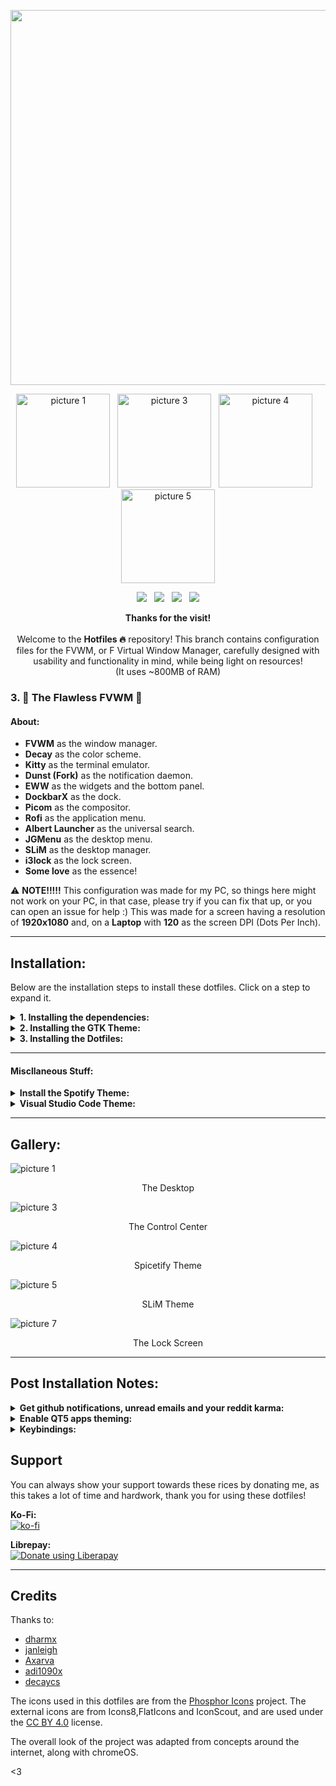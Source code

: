 <p align="center"> <img src="https://i.imgur.com/wKJBQId.gif" align="center" width="600"> </p>

<p align="center"><a href="#installation"><img alt="picture 1" src="https://i.imgur.com/v820gOe.gif" width="150" /></a>&nbsp;&nbsp;&nbsp;<a href="#gallery"><img alt="picture 3" src="https://i.imgur.com/dB9MC33.gif" width="150" /></a>&nbsp;&nbsp;&nbsp;<a href="#post-installation-notes"><img alt="picture 4" src="https://i.imgur.com/VovEDmf.gif" width="150"/></a>&nbsp;&nbsp;&nbsp;<a href="#credits"><img alt="picture 5" src="https://i.imgur.com/gJHFRGk.gif" width="150" /></a></p>  

<p align="center"><img src="https://img.shields.io/github/issues/syndrizzle/hotfiles?color=171b20&label=Issues%20%20&logo=gnubash&labelColor=e05f65&logoColor=ffffff">&nbsp;&nbsp;&nbsp;<img src="https://img.shields.io/github/forks/syndrizzle/hotfiles?color=171b20&label=Forks%20%20&logo=git&labelColor=f1cf8a&logoColor=ffffff">&nbsp;&nbsp;&nbsp;<img src="https://img.shields.io/github/stars/syndrizzle/hotfiles?color=171b20&label=Stargazers&logo=github&labelColor=70a5eb">&nbsp;&nbsp;&nbsp;<img src="https://img.shields.io/badge/-Works on my machine-%2378dba9?style=flat&logo=linux&labelColor=171b20&logoColor=ffffff"></p>

<p align="center"><b>Thanks for the visit!</b><br><br>
Welcome to the <b>Hotfiles ️‍🔥</b> repository! This branch contains configuration files for the FVWM, or F Virtual Window Manager, carefully designed with usability and functionality in mind, while being light on resources!
<br>(It uses ~800MB of RAM)</p>

### 3. 💮 The Flawless FVWM 💮

#### About:
* **FVWM** as the window manager.
* **Decay** as the color scheme.
* **Kitty** as the terminal emulator.
* **Dunst (Fork)** as the notification daemon.
* **EWW** as the widgets and the bottom panel.
* **DockbarX** as the dock.
* **Picom** as the compositor.
* **Rofi** as the application menu.
* **Albert Launcher** as the universal search.
* **JGMenu** as the desktop menu.
* **SLiM** as the desktop manager.
* **i3lock** as the lock screen.
* **Some love** as the essence!

⚠️ **NOTE!!!!!** This configuration was made for my PC, so things here might not work on your PC, in that case, please try if you can fix that up, or you can open an issue for help :) This was made for a screen having a resolution of **1920x1080** and, on a **Laptop** with **120** as the screen DPI (Dots Per Inch).

---

## Installation:
Below are the installation steps to install these dotfiles. Click on a step to expand it.

<details>
<summary><b> 1. Installing the dependencies:</b></summary>
<br>
<details>
<summary><b>Installation on ArchLinux</b></summary>

It is recommended to do this on a fresh installed system, since that way you can grab the most out of it. If you are unsure, you can always install the dependencies manually. And if something breaks while not being on a fresh install, please do.  
Do note that this process might take time depending on your hardware, so why not do some exercise while you wait? ❤️🏋️

Before we begin the installation, we need to have three things ready:

1. We need to create the user directories, this makes the future installation easier.
2. We need to install the main tools required to build and install stuff.
3. To make the process easier, we can enable [Chaotic AUR](https://chaotic.cx), which has some precompiled binaries of certin programs we need, which narrows down the installation time.

<b>1. Creating User Directories:</b>  
First we need to install the `xdg-user-dirs` package:
```bash
sudo pacman -Syyy xdg-user-dirs
```
Then, to create directories, such as `Desktop`, `Documents`, `Downloads`, we can run the below command:
```bash
xdg-user-dirs-update
```
Now check the directories, if they are created using `ls`, if they are not, please run the above command again.

<b>2. Installing the main tools:</b>  
We can install the main tools `base-devel`, which is a package group by executing the below command:
```bash
sudo pacman -S base-devel
```

<b>3. Enabling Chaotic AUR:</b>  
To Enable the Chaotic AUR, you can follow the steps on their website https://chaotic.cx.

Now, we can move on to installing the packages. Make sure you have your favourite AUR Helper ready, in this case we will be using [paru](https://aur.archlinux.org/packages/paru/), but you can use any of the AUR Helpers available like [yay](https://aur.archlinux.org/packages/yay/).

To save time, we can run the below command to install the packages in one go:
```bash
paru -S nitrogen noto-fonts-emoji xorg-xinit slim fish starship papirus-icon-theme xfce4-power-manager xfce4-settings jgmenu thunar thunar-archive-plugin thunar-volman xarchiver unzip unrar rofi picom kitty dockbarx gtk2 gtk3 xorg python git make nerd-fonts-jetbrains-mono playerctl libwnck3 python-pip gtk-engine-murrine appmenu-gtk-module libappindicator-gtk3 libappindicator-gtk2 light pamixer wmctrl bc curl jq maim acpi python-praw tint2 pavucontrol albert redshift qt5ct lightly-git mate-polkit python-wand conky-lua fvwm-git npm yaru-sound-theme zsh mpv
```

We are not done yet! We need to install the remaining packages, which unfortunately can't be installed from the AUR Helper.

But first, we need the `git`! If you haven't already installed, git, please do, its awesome :) (We need it for the stuff below)
```bash
sudo pacman -S git
```


<b>1. Elkowar's Wacky Widgets (EWW)</b>  
Elkowar's wacky widgets are the main widgets that we are gonna use in our system. It is a very essential dependency that you need.
First you need the nightly version of rust and also GTK3. A speedy way would be to directly install the binary package of rust nightly from the AUR using your favorite AUR helper:
```bash
paru -S rust-nightly-bin gtk3
```
Then we just need to run a few commands assuming you have `git` installed:
```bash
cd ~/Downloads
git clone https://github.com/elkowar/eww.git
cd eww
cargo build --release -j $(nproc)
cd target/release
sudo mv eww /usr/bin/eww
```
That installs eww to our root filesystem, which is then sourced from the `$PATH`.

<b>2. Dunst</b>  
We are not using the dunst which ships with the distro's packages, instead, there is a fork which has some very nice additions to the main dunst look, the images are now rounded to match the UI, and also the Notifications have a nice gradient look!<br>Thanks to [k-veroony](https://github.com/k-vernooy/dunst)!

First, install the dependencies, most of them should be already present if not all, due to that big command we ran above!
```bash
paru -S systemd gdk-pixbuf2 pango libxss libxinerama libxrandr wayland wayland-protocols libnotify
```
Now, clone the repo and compile dunst:
```bash
cd ~/Downloads
git clone https://github.com/k-vernooy/dunst -b progress-styling
cd dunst
make
sudo make install
```

That's it! We have successfully installed all the dependencies!
</details>
<details>
<summary><b>Installation on Ubuntu</b></summary>
Coming Soon!
</details>
</details>
<details>
<summary><b>2. Installing the GTK Theme:</b></summary>
Since we are using Decay, as our color scheme, we need to install the Decay GTK Theme, to match the overall look of our system.

```bash
git clone https://github.com/decaycs/gtk3 decay-gtk3
cd decay-gtk3/decay
npm install -g sass
make && sudo make install
```
</details>
<details>
<summary><b>3. Installing the Dotfiles:</b></summary>
This is the last and the most awaited step!

Clone the dotfiles:
```bash
cd ~/Downloads
git clone https://github.com/syndrizzle/hotfiles.git -b fvwm
cd hotfiles
cp -r .* ~/
cp .xinitrc .Xresources .gtkrc-2.0 .api_keys ~/
```

Move the `slim.conf` in the `/etc` directory and also move stuff from the `usr/` directory:
```bash
sudo cp etc/slim.conf /etc/slim.conf
sudo cp -r usr/ /usr/
```

And you are done! Enjoy!
</details>

---

#### Miscllaneous Stuff:
<details>
<summary><b>Install the Spotify Theme:</b></summary>
Since we copied the dotfiles, we can apply the spicetify theme now. First, install spicetify using:

```bash
curl -fsSL https://raw.githubusercontent.com/spicetify/spicetify-cli/master/install.sh | sh
curl -fsSL https://raw.githubusercontent.com/spicetify/spicetify-marketplace/main/resources/install.sh | sh
```
Then, we need to give read and write access to our spotify folder for modifications:

```bash
sudo chmod a+wr /opt/spotify
sudo chmod a+wr /opt/spotify/Apps -R
```

After that we just need to run:

```bash
bash
spicetify config current_theme Ziro
spicetify config color_scheme tokyonight
spicetify config extensions adblock.js
spicetify backup apply
```

This would install the spicetify theme to your Spotify.
</details>

<details>
<summary><b>Visual Studio Code Theme:</b></summary>  
Follow the instructions on the <a href="https://github.com/decaycs/vscode">decay for vscode</a> readme to install Decay for Visual Studio Code.
</details>

---

## Gallery:

<img alt="picture 1" src="https://i.imgur.com/7lG8QRE.jpg" />  
<p align="center">The Desktop</p>

<img alt="picture 3" src="https://i.imgur.com/lIxriMC.jpg" />  
<p align="center">The Control Center</p>

<img alt="picture 4" src="https://i.imgur.com/jnxgr4j.jpg" />  
<p align="center">Spicetify Theme</p>

<img alt="picture 5" src="https://i.imgur.com/jKU9bbg.jpg" />  
<p align="center">SLiM Theme</p>

<img alt="picture 7" src="https://i.imgur.com/0VUgsPk.jpg" />  
<p align="center">The Lock Screen</p>

---

## Post Installation Notes:

<details>
<summary><b>Get github notifications, unread emails and your reddit karma:</b></summary>
If you open the control center, in the bottom, there are several tiles which display the notifications, unread emails and your reddit karma, along with the weather! In order to get that, you just need to edit one file, it is located in your home directory, hidden as `.api_keys`.

But first, you need to get the credentials, like the API keys, accounts, passwords.

**1. Reddit**  
For this, we need the following stuff:
* The reddit client ID
* The reddit client secret
* The reddit username (Yours)
* The reddit password
* The reddit account of which you want to get the karma

You can obtain the first two from the [reddit developer portal](https://www.reddit.com/prefs/apps/).
The rest depend on you and your reddit account.

**2. GMail**  
For this, we need the following stuff:
* The email of your google account
* The application password needed to authenticate your google account  
  
**THIS APPLICATION PASSWORD IS NOT YOUR GOOGLE ACCOUNT PASSWORD, GOOGLE DISCONTINUED THE ABILITY TO USE GOOGLE PASSWORDS TO AUTHENTICATE WITH IMAP THIS APRIL (2022)**  
Use the official page [here](https://support.google.com/mail/answer/185833?hl=en-GB) to get the application password.  
Copy it and paste it in the `.api_keys` file.

You will also need to enable IMAP in your google account, just head over to [your gmail settings](https://mail.google.com/mail/#settings/fwdandpop) and click on Enable IMAP, then save the settings.

**3. GitHub**  
For this, we need the following stuff:
* The github personal access token
* The github username (Yours)

[Check the official docs to know how to obtain a personal access token here.](https://docs.github.com/en/authentication/keeping-your-account-and-data-secure/creating-a-personal-access-token)

**4. Weather**  
For this, we need the following stuff:
* The weather API key, obtainable from OpenWeatherMap
* THe city for which you want the weather data to be shown
* The units (Metric or Imperial)
  
You can get an openweathermap key by [signing up](https://home.openweathermap.org/users/sign_up) for openweathermap, then visit the API Keys section to generate one.
</details>

<details>
<summary><b>Enable QT5 apps theming:</b></summary>
If you are not getting universal look for your QT5 apps, follow these steps:
We need to edit the `/etc/environment` to make qt5ct (the app we installed that we will use to theme qt5 apps) the default for qt5 apps.  

/etc/environment:
```bash
#
# This file is parsed by pam_env module
#
# Syntax: simple "KEY=VAL" pairs on separate lines
#
QT_QPA_PLATFORMTHEME=qt5ct
```
Then, you gotta reboot for the changes to take effect.  
After rebooting, open qt5ct from the app drawer or the terminal and select `Lightly` as the style, along with `Decay` as the color scheme. Click Apply.
</details>
<details>
<summary><b>Keybindings:</b></summary>
Following are the keybindings of the setup:
<br>
<ul>
    <li><kbd>Ctrl+L</kbd>: Lock the screen</li>
    <li><kbd>Ctrl+B</kbd>: Open the Browser (Firefox)</li>
    <li><kbd>Ctrl+F</kbd>: Open the File Manager (Thunar)</li>
    <li><kbd>Super+Enter</kbd>: Open the Terminal</li>
    <li><kbd>Super+T</kbd>: Toggle maximizing a window.</li>
    <li><kbd>Super+Space</kbd>: Open global search (Albert)</li>
    <li><kbd>Super+[1,2,3,4]</kbd>: Switch to the respective desktops, 1,2,3,4.</li>
    <li><kbd>Alt+F4</kbd>: Quit an application.</li>
<br>
The general keybindings like volume, brightness, music/media keys also work as intended, tho it may vary from keyboard to keyboard.
</details>

## Support
You can always show your support towards these rices by donating me, as this takes a lot of time and hardwork, thank you for using these dotfiles!

<b>Ko-Fi:</b> <br>
[![ko-fi](https://ko-fi.com/img/githubbutton_sm.svg)](https://ko-fi.com/A0A8DKCLY) <br>

<b>Librepay:</b> <br>
<a href="https://liberapay.com/syndrizzle/donate"><img alt="Donate using Liberapay" src="https://liberapay.com/assets/widgets/donate.svg"></a>

--- 
## Credits

Thanks to:
* [dharmx](https://github.com/dharmx)
* [janleigh](https://github.com/janleigh)
* [Axarva](https://github.com/Axarva)
* [adi1090x](https://github.com/adi1090x)
* [decaycs](https://github.com/decaycs)

The icons used in this dotfiles are from the [Phosphor Icons](https://phosphoricons.com/) project.
The external icons are from Icons8,FlatIcons and IconScout, and are used under the [CC BY 4.0](https://creativecommons.org/licenses/by/4.0/) license.

The overall look of the project was adapted from concepts around the internet, along with chromeOS.

<3